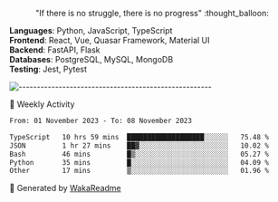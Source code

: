<p align="center"> 
  "If there is no struggle, there is no progress" :thought_balloon:
</p>

<p align="left">
  <strong>Languages</strong>: Python, JavaScript, TypeScript<br>
  <strong>Frontend</strong>: React, Vue, Quasar Framework, Material UI<br>
  <strong>Backend</strong>: FastAPI, Flask<br>
  <strong>Databases</strong>: PostgreSQL, MySQL, MongoDB<br>
  <strong>Testing</strong>: Jest, Pytest<br>
</p>

![-----------------------------------------------------](https://raw.githubusercontent.com/andreasbm/readme/master/assets/lines/vintage.png)

🎯 Weekly Activity

<!--START_SECTION:waka-->

```txt
From: 01 November 2023 - To: 08 November 2023

TypeScript   10 hrs 59 mins  ███████████████████░░░░░░   75.48 %
JSON         1 hr 27 mins    ██▓░░░░░░░░░░░░░░░░░░░░░░   10.02 %
Bash         46 mins         █▒░░░░░░░░░░░░░░░░░░░░░░░   05.27 %
Python       35 mins         █░░░░░░░░░░░░░░░░░░░░░░░░   04.09 %
Other        17 mins         ▒░░░░░░░░░░░░░░░░░░░░░░░░   01.96 %
```

<!--END_SECTION:waka-->


🚀 Generated by [WakaReadme](https://github.com/athul/waka-readme)
